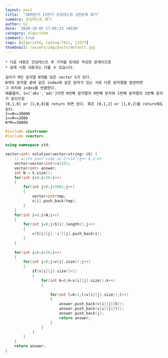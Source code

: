 ```yaml
---
layout: post
title:  "20하반기 11번가 코딩테스트 2번문제 복기"
summary: 코딩테스트 복기
author: GJ
date: '2020-10-05 17:05:23 +0530'
category: algorithm
comment: true
tags: [algorithm, Coding-Test, 11번가]
thumbnail: /assets/img/posts/default.jpg
---
```


    * 다음 내용은 코딩테스트 후 기억을 토대로 작성한 문제이므로
    * 실제 시험 내용과는 다를 수 있습니다.

    길이가 M인 문자열 N개를 담은 vector S가 있다.
    N개의 문자열 중에 같은 index에 같은 문자가 있는 서로 다른 문자열을 발견하면
    그 위치와 index를 반환한다.
    예를들어, S=['abc','adc']이면 0번째 문자열의 0번째 문자와 1번째 문자열의 1번째 문자가 같으므로
    [0,1,0] or [1,0,0]을 return 하면 된다. 혹은 [0,1,2] or [1,0,2]를 return해도 된다.
    1<=N<=30000
    1<=M<=2000
    N*M<=30000

```cpp
#include <iostream>
#include <vector>

using namespace std;

vector<int> solution(vector<string> &S) {
    // write your code in C++14 (g++ 6.2.0)
    vector<vector<int>>v[26];
    vector<int> answer;
    int N = S.size();
    for(int i=0;i<26;i++)
    {
        for(int j=0;j<3001;j++)
        {
            vector<int>tmp;
            v[i].push_back(tmp);
        }
    }
    for(int i=0;i<N;i++)
    {
        for(int j=0;j<S[i].length();j++)
        {
            v[S[i][j]-'a'][j].push_back(i);
        }
    }
    
    for(int i=0;i<26;i++)
    {
        for(int j=0;j<v[i].size();j++)
        {
            if(v[i][j].size()>1)
            {
                for(int k=0;k<v[i][j].size();k++)
                {
                    
                    for(int l=k+1;l<v[i][j].size();l++)
                    {
                        answer.push_back(v[i][j][k]);
                        answer.push_back(v[i][j][l]);
                        answer.push_back(j);
                        return answer;
                    }
                }
            }
        }
    }    
    return answer;
}
```

